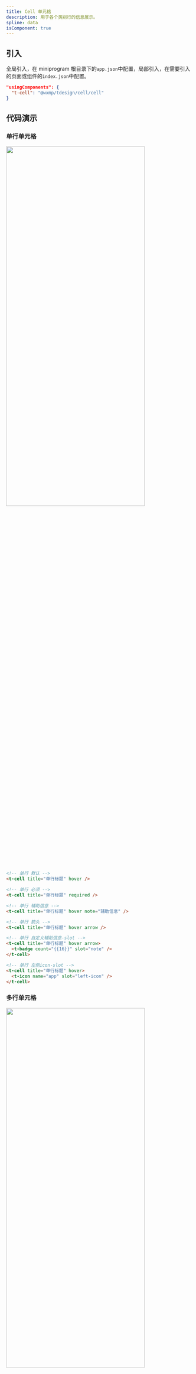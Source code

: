 ```yaml
---
title: Cell 单元格
description: 用于各个类别行的信息展示。
spline: data
isComponent: true
---
```


## 引入

全局引入，在 miniprogram 根目录下的`app.json`中配置，局部引入，在需要引入的页面或组件的`index.json`中配置。

```json
"usingComponents": {
  "t-cell": "@wxmp/tdesign/cell/cell"
}
```

## 代码演示

### 单行单元格

<img src="https://tdesign.gtimg.com/miniprogram/readme/cell-1.png" width="375px" height="50%">

```html
<!-- 单行 默认 -->
<t-cell title="单行标题" hover />

<!-- 单行 必须 -->
<t-cell title="单行标题" required />

<!-- 单行 辅助信息 -->
<t-cell title="单行标题" hover note="辅助信息" />

<!-- 单行 箭头 -->
<t-cell title="单行标题" hover arrow />

<!-- 单行 自定义辅助信息-slot -->
<t-cell title="单行标题" hover arrow>
  <t-badge count="{{16}}" slot="note" />
</t-cell>

<!-- 单行 左侧icon-slot -->
<t-cell title="单行标题" hover>
  <t-icon name="app" slot="left-icon" />
</t-cell>
```

### 多行单元格

<img src="https://tdesign.gtimg.com/miniprogram/readme/cell-2.png" width="375px" height="50%">

```html
<!-- 多行 -->
<t-cell title="多行标题" description="一段很长很长的内容文字" />

<!-- 多行 带图标 -->
<t-cell title="多行带图标" description="说明文字" note="辅助信息" arrow t-class-left="t-class-left">
  <t-icon class="icon-center title-icon" name="app" slot="left-icon" />
</t-cell>

<!-- 多行 带头像 -->
<t-cell
  title="多行带头像"
  arrow
  description="一段很长很长很长的内容文字"
  t-class-image="title-image"
>
  <view class="avatar" slot="left-icon">
    <open-data type="userAvatarUrl" />
  </view>
</t-cell>

<!-- 多行 带图片 -->
<t-cell
  title="多行带图片"
  description="一段很长很长的内容文字"
  align="top"
  t-class-image="title-image-large"
  image="xxx.svg"
/>
```

## API
### Cell Props

名称 | 类型 | 默认值 | 说明 | 必传
-- | -- | -- | -- | --
align | String | middle | 内容的对齐方式，默认居中对齐。可选项：top/middle/bottom | N
arrow | Boolean | false | 是否显示右侧箭头 | N
bordered | Boolean | true | 是否显示下边框 | N
description | String / Slot | - | 下方内容描述 | N
external-classes | Array | - | 组件类名，分别用于设置 组件外层类名、标题类名、右侧说明文字类名、下方描述内容类名、图片类名、激活态类名、左侧图标类名、右侧图标类名 等。`['t-class', 't-class-title', 't-class-note', 't-class-description', 't-class-thumb', 't-class-hover', 't-class-left', 't-class-right']` | N
hover | Boolean | - | 是否开启点击反馈 | N
image | String / Slot | - | 主图 | N
jump-type | String | navigateTo | 链接跳转类型。可选项：switchTab/reLaunch/redirectTo/navigateTo | N
left-icon | String / Slot | - | 左侧图标，出现在单元格标题的左侧 | N
note | String / Slot | - | 和标题同行的说明文字 | N
required | Boolean | false | 是否显示表单必填星号 | N
right-icon | String / Slot | - | 最右侧图标 | N
title | String / Slot | - | 标题 | N
url | String | - | 点击后跳转链接地址。如果值为空，则表示不需要跳转 | N

### Cell Events

名称 | 参数 | 描述
-- | -- | --
click | - | 右侧内容
